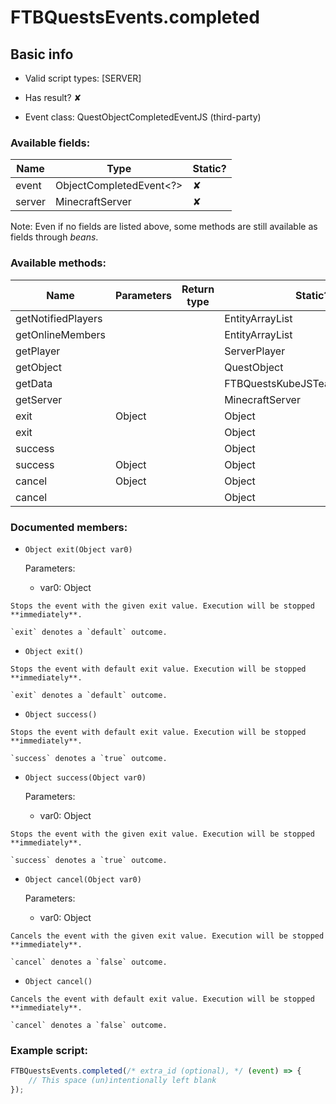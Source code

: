 # FTBQuestsEvents.completed

## Basic info

- Valid script types: [SERVER]

- Has result? ✘

- Event class: QuestObjectCompletedEventJS (third-party)

### Available fields:

| Name | Type | Static? |
| ---- | ---- | ------- |
| event | ObjectCompletedEvent<?> | ✘ |
| server | MinecraftServer | ✘ |

Note: Even if no fields are listed above, some methods are still available as fields through *beans*.

### Available methods:

| Name | Parameters | Return type | Static? |
| ---- | ---------- | ----------- | ------- |
| getNotifiedPlayers |  |  | EntityArrayList | ✘ |
| getOnlineMembers |  |  | EntityArrayList | ✘ |
| getPlayer |  |  | ServerPlayer | ✘ |
| getObject |  |  | QuestObject | ✘ |
| getData |  |  | FTBQuestsKubeJSTeamDataWrapper | ✘ |
| getServer |  |  | MinecraftServer | ✘ |
| exit | Object |  | Object | ✘ |
| exit |  |  | Object | ✘ |
| success |  |  | Object | ✘ |
| success | Object |  | Object | ✘ |
| cancel | Object |  | Object | ✘ |
| cancel |  |  | Object | ✘ |


### Documented members:

- `Object exit(Object var0)`

  Parameters:
  - var0: Object

```
Stops the event with the given exit value. Execution will be stopped **immediately**.

`exit` denotes a `default` outcome.
```

- `Object exit()`
```
Stops the event with default exit value. Execution will be stopped **immediately**.

`exit` denotes a `default` outcome.
```

- `Object success()`
```
Stops the event with default exit value. Execution will be stopped **immediately**.

`success` denotes a `true` outcome.
```

- `Object success(Object var0)`

  Parameters:
  - var0: Object

```
Stops the event with the given exit value. Execution will be stopped **immediately**.

`success` denotes a `true` outcome.
```

- `Object cancel(Object var0)`

  Parameters:
  - var0: Object

```
Cancels the event with the given exit value. Execution will be stopped **immediately**.

`cancel` denotes a `false` outcome.
```

- `Object cancel()`
```
Cancels the event with default exit value. Execution will be stopped **immediately**.

`cancel` denotes a `false` outcome.
```



### Example script:

```js
FTBQuestsEvents.completed(/* extra_id (optional), */ (event) => {
	// This space (un)intentionally left blank
});
```

